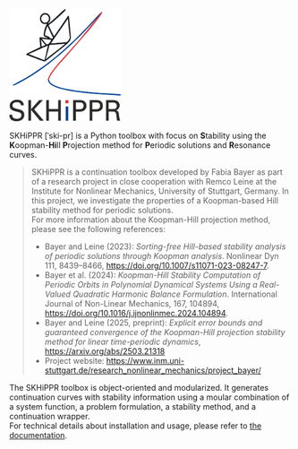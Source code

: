 <img src="docs_source/source/skhippr.png" width="200" height="200" />

SKHiPPR [ˈski-pr] is a Python toolbox with focus on **S**tability using the **K**oopman-**Hi**ll **P**rojection method for **P**eriodic solutions and **R**esonance curves.

> SKHiPPR is a continuation toolbox developed by Fabia Bayer as part of a research project in close cooperation with Remco Leine at the Institute for Nonlinear Mechanics, University of Stuttgart, Germany. In this project, we investigate the properties of a Koopman-based Hill stability method for periodic solutions.   
> For more information about the Koopman-Hill projection method, please see the following references:
> - Bayer and Leine (2023): *Sorting-free Hill-based stability analysis of periodic solutions through Koopman analysis*. Nonlinear Dyn 111, 8439–8466, https://doi.org/10.1007/s11071-023-08247-7.
> - Bayer et al. (2024): *Koopman-Hill Stability Computation of Periodic Orbits in Polynomial Dynamical Systems Using a Real-Valued Quadratic Harmonic Balance Formulation*. International Journal of Non-Linear Mechanics, 167, 104894, https://doi.org/10.1016/j.ijnonlinmec.2024.104894.
> - Bayer and Leine (2025, preprint): *Explicit error bounds and guaranteed convergence of the Koopman-Hill projection stability method for linear time-periodic dynamics*, https://arxiv.org/abs/2503.21318 
> - Project website: https://www.inm.uni-stuttgart.de/research_nonlinear_mechanics/project_bayer/

The SKHiPPR toolbox is object-oriented and modularized. It generates continuation curves with stability information using a moular combination of a system function, a problem formulation, a stability method, and a continuation wrapper.   
For technical details about installation and usage, please refer to [the documentation](https://pages.github.tik.uni-stuttgart.de/FabiaBayer/SKHiPPR/). 

    
